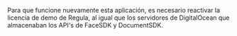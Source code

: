Para que funcione nuevamente esta aplicación, es necesario reactivar la licencia de demo de Regula, al igual que los servidores de DigitalOcean que almacenaban los API's de FaceSDK y DocumentSDK.
